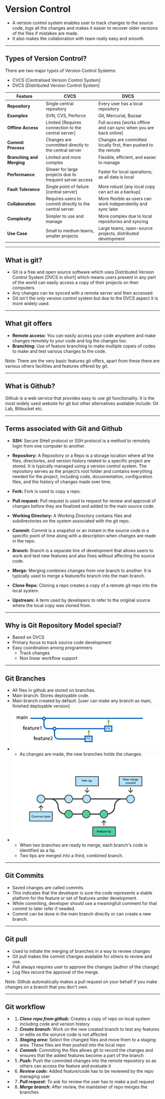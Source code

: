 # Version Control

- A version control system enables user to track changes to the source code, logs all the changes and makes it easier to recover older versions of the files if mistakes are made.
- It also makes the collaboration with team really easy and smooth

---

## Types of Version Control?

There are two major types of Version Control Systems:
- CVCS [Centralised Version Control System]
- DVCS [Distributed Version Control System]

| **Feature** | **CVCS** | **DVCS** |
| ----- | ----- | ----- |
| **Repository** | Single central repository | Every user has a local repository |
| **Examples** | SVN, CVS, Perforce | Git, Mercurial, Bazaar |
| **Offline Access** | Limited [Requires connection to the central server] | Full access [works offline and can sync when you are back online] |
| **Commit Process** | Changes are committed directly to the central server | Changes are committed locally first, then pushed to the remote |
| **Branching and Merging** | Limited and more complex | Flexible, efficient, and easier to manage |
| **Performance** | Slower for large projects due to frequent server access | Faster for local operations, as all data is local |
| **Fault Tolerance** | Single point of failure [central server] | More robust [any local copy can act as a backup] |
| **Collaboration** | Requires users to commit directly to the central server | More flexible as users can work independently and sync later |
| **Complexity** | Simpler to use and manage | More complex due to local repositories and syncing |
| **Use Case** | Small to medium teams, smaller projects | Large teams, open-source projects, distributed development |

---

## What is git?

- Git is a free and open source software which uses Distributed Version Control System [DVCS in short] which means users present in any part of the world can easily access a copy of their projects on their computers.
- Any changes can be synced with a remote server and then accessed.
- Git isn't the only version control system but due to the DVCS aspect it is more widely used.

---

## What git offers

- **Remote access:** You can easily access your code anywhere and make changes remotely to your code and log the changes too.
- **Branching:** Use of feature branching to make multiple copeis of codes to make and test various changes to the code.

Note: There are the very basic features git offers, apart from these there are various others facilities and features offered by git.

---

## What is Github?

Github is a web service that provides easy to use git functionality. It is the most widely used website for git but other alternatives available include: Git Lab, Bitbucket etc.

---

## Terms associated with Git and Github

- **SSH:** Secure SHell protocol or SSH protocol is a method to remotely login from one computer to another.

- **Repository:** A Repository or a Repo is a storage location where all the files, directories, and version history related to a specific project are stored. It is typically managed using a version control system. The repository serves as the project’s root folder and contains everything needed for the project, including code, documentation, configuration files, and the history of changes made over time.

- **Fork:** Fork is used to copy a repo.

- **Pull request:** Pull request is used to request for review and approval of changes before they are finalized and added to the main source code.

- **Working Directory:** A Working Directory contains files and subdirectories on the system associated with the git repo.

- **Commit:** Commit is a snapshot or an instant in the source code in a specific point of time along with a description when changes are made in the repo.

- **Branch:** Branch is a separate line of development that allows users to work and test new features and also fixes without affecting the source code.

- **Merge:** Merging combines changes from one branch to another. It is typically used to merge a feature/fix branch into the main branch.

- **Clone Repo:** Cloning a repo creates a copy of a remote git repo into the local system.

- **Upstream:** A term used by developers to refer to the original source where the local copy was cloned from.

---

## Why is Git Repository Model special?

- Based on DVCS
- Primary focus to track source code development
- Easy coordination among programmers
    - Track changes
    - Non linear workflow support

---

## Git Branches

- All files in github are stored on branches.
- Main branch: Stores deployable code.
- Main branch created by default. [user can make any branch as main, finished deployable version]
- ![The image describes the function of branches and how they are created and managed](images/branches.webp)
    - As changes are made, the new branches holds the changes.
- ![The image describes how the branches are merged into a single branch](images/merge_branch.png)
    - When two branches are ready to merge, each branch's code is identified as a tip.
    - Two tips are merged into a third, combined branch.

---

## Git Commits

- Saved changes are called commits.
- This indicates that the developer is sure the code represents a stable platform for the feature or set of features under development.
- While commiting, developer should use a meaningfull comment for that commit to later refer if needed.
- Commit can be done in the main branch directly or can create a new branch.

---

## Git pull

- Used to initiate the merging of branches in a way to review changes
- Git pull makes the commit changes available for others to review and use.
- Pull always requires user to approve the changes [author of the change]
- Log files record the approval of the merge.

Note: Github automatically makes a pull request on your behalf if you make changes on a branch that you don't own.

---

## Git workflow

- 1. ***Clone repo from github:*** Creates a copy of repo on local system including code and version history
- 2. ***Create branch:*** Work on the new created branch to test any features or edits os the sorurce code is not affected
- 3. ***Staging area:*** Select the changed files and move them to a staging area. These files are then pushed into the local repo
- 4. ***Commit:*** Commiting the files allows git to record the changes and ensures that the added features become a part of the branch
- 5. ***Push:*** Push the commited changes into the remote repository so as others can access the feature and evaluate it
- 6. ***Review code:*** Added feature/code has to be reviewed by the repo managing user
- 7. ***Pull request:*** To ask for review the user has to make a pull request
- 8. ***Merge branch:*** After review, the maintainer of repo merges the branches